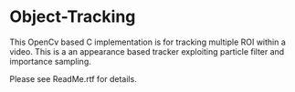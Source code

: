 Object-Tracking
===============

This OpenCv based C implementation is for tracking multiple ROI within a video. This is a an appearance based tracker exploiting particle filter and importance sampling. 


Please see ReadMe.rtf for details.
